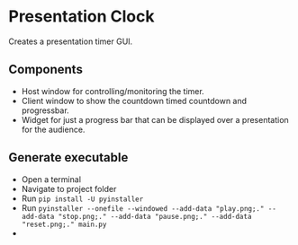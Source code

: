 # Presentation Clock

Creates a presentation timer GUI. 

## Components

* Host window for controlling/monitoring the timer. 
* Client window to show the countdown timed countdown and progressbar. 
* Widget for just a progress bar that can be displayed over a presentation for the audience. 

## Generate executable
* Open a terminal
* Navigate to project folder
* Run `pip install -U pyinstaller`
* Run `pyinstaller --onefile --windowed --add-data "play.png;." --add-data "stop.png;." --add-data "pause.png;." --add-data "reset.png;." main.py`
* 